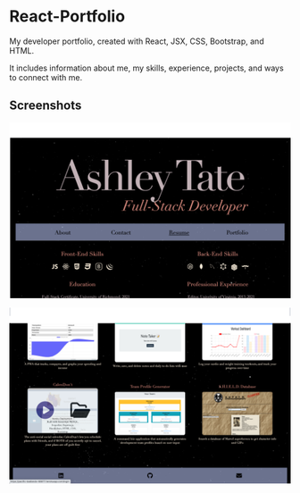 # React-Portfolio

My developer portfolio, created with React, JSX, CSS, Bootstrap, and HTML.

It includes information about me, my skills, experience, projects, and ways to connect with me. 

## Screenshots

![header screenshot](https://raw.githubusercontent.com/endlessashley/React-Portfolio/main/src/images/portfolio-screenshot-1.png)

![footer screenshot](https://raw.githubusercontent.com/endlessashley/React-Portfolio/main/src/images/portfolio-screenshot-2.png)
